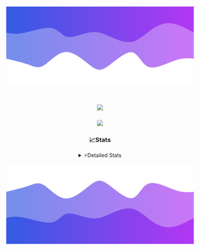 ![Header](./header.png)
<div align="center">

<h1 align="center">
  <a href="https://git.io/typing-svg">
    <img src="https://readme-typing-svg.herokuapp.com/?lines=Hello,+There!+%F0%9F%91%8B;This+is+chicho.;Owner+on+Ocean;&center=true&size=25">
  </a>
</h1>
  
<p align="center">
  <img src="https://lanyard.cnrad.dev/api/852683595378196480" />
</p>

### 📈Stats
<details>
    <summary> ⚡Detailed Stats</summary>
    <br/>

<!--START_SECTION:waka-->
![Code Time](http://img.shields.io/badge/Code%20Time-618%20hrs%2026%20mins-blue)

![Profile Views](http://img.shields.io/badge/Profile%20Views-7-blue)

**🐱 My GitHub Data** 

> 📦 58.4 kB Used in GitHub's Storage 
 > 
> 🏆 5 Contributions in the Year 2024
 > 
> 🚫 Not Opted to Hire
 > 
> 📜 15 Public Repositories 
 > 
> 🔑 5 Private Repositories 
 > 
**I'm a Night 🦉** 

```text
🌞 Morning                21 commits          █░░░░░░░░░░░░░░░░░░░░░░░░   05.79 % 
🌆 Daytime                40 commits          ███░░░░░░░░░░░░░░░░░░░░░░   11.02 % 
🌃 Evening                156 commits         ███████████░░░░░░░░░░░░░░   42.98 % 
🌙 Night                  146 commits         ██████████░░░░░░░░░░░░░░░   40.22 % 
```
📅 **I'm Most Productive on Tuesday** 

```text
Monday                   19 commits          █░░░░░░░░░░░░░░░░░░░░░░░░   05.23 % 
Tuesday                  100 commits         ███████░░░░░░░░░░░░░░░░░░   27.55 % 
Wednesday                69 commits          █████░░░░░░░░░░░░░░░░░░░░   19.01 % 
Thursday                 49 commits          ███░░░░░░░░░░░░░░░░░░░░░░   13.50 % 
Friday                   41 commits          ███░░░░░░░░░░░░░░░░░░░░░░   11.29 % 
Saturday                 34 commits          ██░░░░░░░░░░░░░░░░░░░░░░░   09.37 % 
Sunday                   51 commits          ████░░░░░░░░░░░░░░░░░░░░░   14.05 % 
```


📊 **This Week I Spent My Time On** 

```text
🕑︎ Time Zone: America/Argentina/Buenos_Aires

💬 Programming Languages: 
No Activity Tracked This Week

🔥 Editors: 
No Activity Tracked This Week

🐱‍💻 Projects: 
No Activity Tracked This Week

💻 Operating System: 
No Activity Tracked This Week
```

**I Mostly Code in JavaScript** 

```text
JavaScript               9 repos             ████████░░░░░░░░░░░░░░░░░   30.00 % 
HTML                     6 repos             █████░░░░░░░░░░░░░░░░░░░░   20.00 % 
CSS                      4 repos             ███░░░░░░░░░░░░░░░░░░░░░░   13.33 % 
C#                       2 repos             ██░░░░░░░░░░░░░░░░░░░░░░░   06.67 % 
Batchfile                1 repo              █░░░░░░░░░░░░░░░░░░░░░░░░   03.33 % 
```




 Last Updated on 21/01/2024 17:11:24 UTC
<!--END_SECTION:waka-->
</details>

![Footer](./footer.png)
